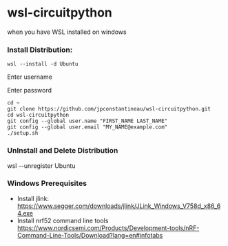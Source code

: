# wsl-circuitpython

when you have WSL installed on windows

### Install Distribution:

```
wsl --install -d Ubuntu
```

Enter username

Enter password

```
cd ~
git clone https://github.com/jpconstantineau/wsl-circuitpython.git
cd wsl-circuitpython
git config --global user.name "FIRST_NAME LAST_NAME"
git config --global user.email "MY_NAME@example.com"
./setup.sh
```

### UnInstall and Delete Distribution

wsl --unregister Ubuntu


### Windows Prerequisites

* Install jlink: https://www.segger.com/downloads/jlink/JLink_Windows_V758d_x86_64.exe
* Install nrf52 command line tools https://www.nordicsemi.com/Products/Development-tools/nRF-Command-Line-Tools/Download?lang=en#infotabs
